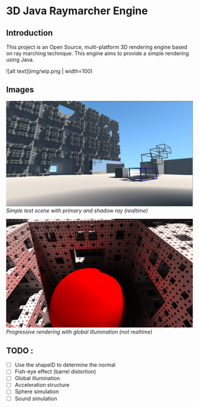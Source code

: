 # 3D Java Raymarcher Engine

## Introduction

This project is an Open Source, multi-platform 3D rendering engine based on ray marching technique. This engine aims
to provide a simple rendering using Java.

![alt text](img/wip.png | width=100)

## Images 

![alt text](img/raymarch0.jpg)
*Simple test scene with primary and shadow ray (realtime)*

![alt text](img/raymarch8.png)
*Progressive rendering with global illumination (not realtime)*

## TODO :

- [ ] Use the shapeID to determine the normal
- [ ] Fish-eye effect (barrel distortion)
- [ ] Global illumination
- [ ] Acceleration structure
- [ ] Sphere simulation
- [ ] Sound simulation